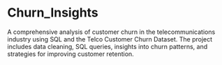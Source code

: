 # Churn_Insights
A comprehensive analysis of customer churn in the telecommunications industry using SQL and the Telco Customer Churn Dataset. The project includes data cleaning, SQL queries, insights into churn patterns, and strategies for improving customer retention.
